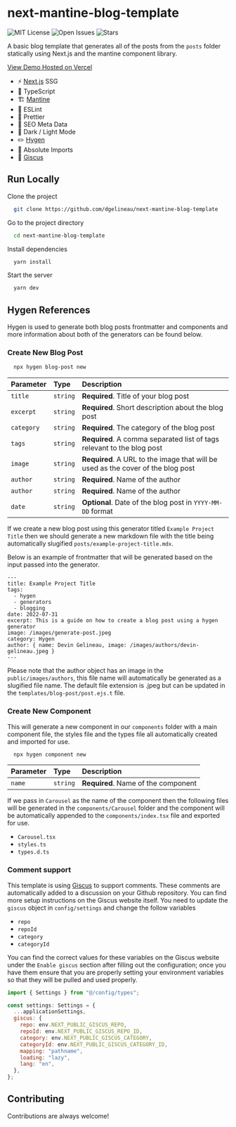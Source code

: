 # next-mantine-blog-template

![MIT License](https://img.shields.io/github/license/dgelineau/next-mantine-blog-template)
![Open Issues](https://img.shields.io/github/issues/dgelineau/next-mantine-blog-template)
![Stars](https://img.shields.io/github/stars/dgelineau/next-mantine-blog-template)

A basic blog template that generates all of the posts from the `posts` folder statically using Next.js and the mantine component library.

[View Demo Hosted on Vercel](https://next-mantine-blog-template.vercel.app/)

- ⚡ [Next.js](https://nextjs.org/) SSG
- 🧠 TypeScript
- 🏗️ [Mantine](https://mantine.dev/)
- 🤔 ESLint
- 💅 Prettier
- 🤖 SEO Meta Data
- 🌙 Dark / Light Mode
- ✏️ [Hygen](http://www.hygen.io/)
- 📍 Absolute Imports
- 💬 [Giscus](https://giscus.app/)

## Run Locally

Clone the project

```bash
  git clone https://github.com/dgelineau/next-mantine-blog-template
```

Go to the project directory

```bash
  cd next-mantine-blog-template
```

Install dependencies

```bash
  yarn install
```

Start the server

```bash
  yarn dev
```

## Hygen References

Hygen is used to generate both blog posts frontmatter and components and more information about both of the generators can be found below.

### Create New Blog Post

```bash
  npx hygen blog-post new
```

| Parameter  | Type     | Description                                                                      |
| :--------- | :------- | :------------------------------------------------------------------------------- |
| `title`    | `string` | **Required**. Title of your blog post                                            |
| `excerpt`  | `string` | **Required**. Short description about the blog post                              |
| `category` | `string` | **Required**. The category of the blog post                                      |
| `tags`     | `string` | **Required**. A comma separated list of tags relevant to the blog post           |
| `image`    | `string` | **Required**. A URL to the image that will be used as the cover of the blog post |
| `author`   | `string` | **Required**. Name of the author                                                 |
| `author`   | `string` | **Required**. Name of the author                                                 |
| `date`     | `string` | **Optional**. Date of the blog post in `YYYY-MM-DD` format                       |

If we create a new blog post using this generator titled `Example Project Title` then we should generate a new markdown file with the title being automatically slugified `posts/example-project-title.mdx`.

Below is an example of frontmatter that will be generated based on the input passed into the generator.

```mdx
---
title: Example Project Title
tags:
  - hygen
  - generators
  - blogging
date: 2022-07-31
excerpt: This is a guide on how to create a blog post using a hygen generator
image: /images/generate-post.jpeg
category: Hygen
author: { name: Devin Gelineau, image: /images/authors/devin-gelineau.jpeg }
---
```

Please note that the author object has an image in the `public/images/authors`, this file name will
automatically be generated as a slugified file name. The default file extension is .jpeg but can be updated
in the `templates/blog-post/post.ejs.t` file.

### Create New Component

This will generate a new component in our `components` folder with a main component file, the styles file and the types file all automatically created and imported for use.

```bash
  npx hygen component new
```

| Parameter | Type     | Description                         |
| :-------- | :------- | :---------------------------------- |
| `name`    | `string` | **Required**. Name of the component |

If we pass in `Carousel` as the name of the component then the following files will be generated in the `components/Carousel` folder and the component will be automatically appended to the `components/index.tsx` file and exported for use.

- `Carousel.tsx`
- `styles.ts`
- `types.d.ts`

### Comment support

This template is using [Giscus](https://giscus.app/) to support comments. These comments are automatically added to a discussion on your Github repository. You can find more setup instructions on the Giscus website itself. You need to update the `giscus` object in `config/settings` and change the follow variables

- `repo`
- `repoId`
- `category`
- `categoryId`

You can find the correct values for these variables on the Giscus website under the `Enable giscus` section after filling out the configuration; once you have them ensure that you are properly setting your environment variables so that they will be pulled and used properly.

```js
import { Settings } from "@/config/types";

const settings: Settings = {
  ...applicationSettings,
  giscus: {
    repo: env.NEXT_PUBLIC_GISCUS_REPO,
    repoId: env.NEXT_PUBLIC_GISCUS_REPO_ID,
    category: env.NEXT_PUBLIC_GISCUS_CATEGORY,
    categoryId: env.NEXT_PUBLIC_GISCUS_CATEGORY_ID,
    mapping: "pathname",
    loading: "lazy",
    lang: "en",
  },
};
```

## Contributing

Contributions are always welcome!
